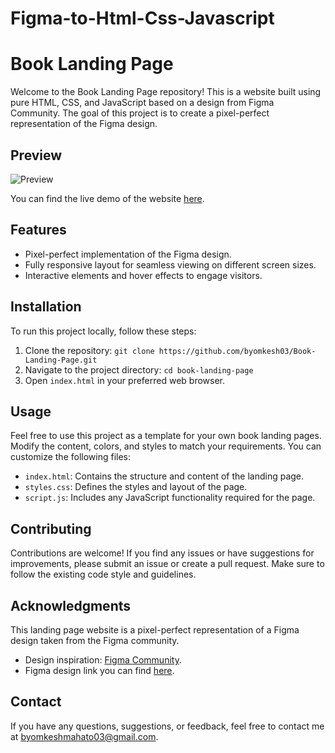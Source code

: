 # Figma-to-Html-Css-Javascript

# Book Landing Page

Welcome to the Book Landing Page repository! This is a website built using pure HTML, CSS, and JavaScript based on a design from Figma Community. The goal of this project is to create a pixel-perfect representation of the Figma design.

## Preview

![Preview](/path/to/screenshot.png)

You can find the live demo of the website [here](https://byomkesh03.github.io/Book-Landing-Page/).

## Features

- Pixel-perfect implementation of the Figma design.
- Fully responsive layout for seamless viewing on different screen sizes.
- Interactive elements and hover effects to engage visitors.

## Installation

To run this project locally, follow these steps:

1. Clone the repository: `git clone https://github.com/byomkesh03/Book-Landing-Page.git`
2. Navigate to the project directory: `cd book-landing-page`
3. Open `index.html` in your preferred web browser.

## Usage

Feel free to use this project as a template for your own book landing pages. Modify the content, colors, and styles to match your requirements. You can customize the following files:

- `index.html`: Contains the structure and content of the landing page.
- `styles.css`: Defines the styles and layout of the page.
- `script.js`: Includes any JavaScript functionality required for the page.

## Contributing

Contributions are welcome! If you find any issues or have suggestions for improvements, please submit an issue or create a pull request. Make sure to follow the existing code style and guidelines.


## Acknowledgments

This landing page website is a pixel-perfect representation of a Figma design taken from the Figma community.
- Design inspiration: [Figma Community](https://www.figma.com/community).
- Figma design link you can find [here](https://www.figma.com/community/file/1133800374992117329).


## Contact

If you have any questions, suggestions, or feedback, feel free to contact me at byomkeshmahato03@gmail.com.









